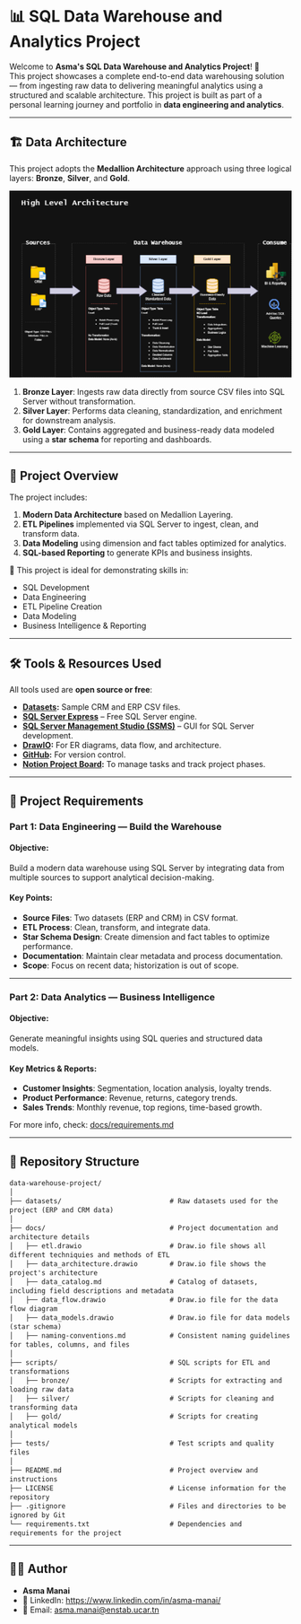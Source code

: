 # 📊 SQL Data Warehouse and Analytics Project

Welcome to **Asma's SQL Data Warehouse and Analytics Project**! 🚀  
This project showcases a complete end-to-end data warehousing solution — from ingesting raw data to delivering meaningful analytics using a structured and scalable architecture. This project is built as part of a personal learning journey and portfolio in **data engineering and analytics**.

---

## 🏗️ Data Architecture

This project adopts the **Medallion Architecture** approach using three logical layers: **Bronze**, **Silver**, and **Gold**.

![Data Architecture](docs/data_architecture.png)

1. **Bronze Layer**: Ingests raw data directly from source CSV files into SQL Server without transformation.
2. **Silver Layer**: Performs data cleaning, standardization, and enrichment for downstream analysis.
3. **Gold Layer**: Contains aggregated and business-ready data modeled using a **star schema** for reporting and dashboards.

---

## 📖 Project Overview

The project includes:

1. **Modern Data Architecture** based on Medallion Layering.
2. **ETL Pipelines** implemented via SQL Server to ingest, clean, and transform data.
3. **Data Modeling** using dimension and fact tables optimized for analytics.
4. **SQL-based Reporting** to generate KPIs and business insights.

🎯 This project is ideal for demonstrating skills in:
- SQL Development
- Data Engineering
- ETL Pipeline Creation
- Data Modeling
- Business Intelligence & Reporting

---

## 🛠️ Tools & Resources Used

All tools used are **open source or free**:

- **[Datasets](datasets/):** Sample CRM and ERP CSV files.
- **[SQL Server Express](https://www.microsoft.com/en-us/sql-server/sql-server-downloads)** – Free SQL Server engine.
- **[SQL Server Management Studio (SSMS)](https://learn.microsoft.com/en-us/sql/ssms/download-sql-server-management-studio-ssms?view=sql-server-ver16)** – GUI for SQL Server development.
- **[DrawIO](https://www.drawio.com/):** For ER diagrams, data flow, and architecture.
- **[GitHub](https://github.com/):** For version control.
- **[Notion Project Board](https://thankful-pangolin-2ca.notion.site/SQL-Data-Warehouse-Project-16ed041640ef80489667cfe2f380b269?pvs=4):** To manage tasks and track project phases.

---

## 🚀 Project Requirements

### Part 1: Data Engineering — Build the Warehouse

#### Objective:
Build a modern data warehouse using SQL Server by integrating data from multiple sources to support analytical decision-making.

#### Key Points:
- **Source Files**: Two datasets (ERP and CRM) in CSV format.
- **ETL Process**: Clean, transform, and integrate data.
- **Star Schema Design**: Create dimension and fact tables to optimize performance.
- **Documentation**: Maintain clear metadata and process documentation.
- **Scope**: Focus on recent data; historization is out of scope.

---

### Part 2: Data Analytics — Business Intelligence

#### Objective:
Generate meaningful insights using SQL queries and structured data models.

#### Key Metrics & Reports:
- **Customer Insights**: Segmentation, location analysis, loyalty trends.
- **Product Performance**: Revenue, returns, category trends.
- **Sales Trends**: Monthly revenue, top regions, time-based growth.

For more info, check: [docs/requirements.md](docs/requirements.md)

---

## 📂 Repository Structure
```
data-warehouse-project/
│
├── datasets/                           # Raw datasets used for the project (ERP and CRM data)
│
├── docs/                               # Project documentation and architecture details
│   ├── etl.drawio                      # Draw.io file shows all different techniquies and methods of ETL
│   ├── data_architecture.drawio        # Draw.io file shows the project's architecture
│   ├── data_catalog.md                 # Catalog of datasets, including field descriptions and metadata
│   ├── data_flow.drawio                # Draw.io file for the data flow diagram
│   ├── data_models.drawio              # Draw.io file for data models (star schema)
│   ├── naming-conventions.md           # Consistent naming guidelines for tables, columns, and files
│
├── scripts/                            # SQL scripts for ETL and transformations
│   ├── bronze/                         # Scripts for extracting and loading raw data
│   ├── silver/                         # Scripts for cleaning and transforming data
│   ├── gold/                           # Scripts for creating analytical models
│
├── tests/                              # Test scripts and quality files
│
├── README.md                           # Project overview and instructions
├── LICENSE                             # License information for the repository
├── .gitignore                          # Files and directories to be ignored by Git
└── requirements.txt                    # Dependencies and requirements for the project
```
---

## 👩‍💻 Author

- **Asma Manai**
- 💼 LinkedIn: https://www.linkedin.com/in/asma-manai/
- 📧 Email: asma.manai@enstab.ucar.tn
